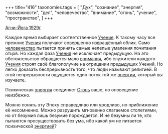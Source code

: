 +++
title="416"
taxonomies.tags = [
 "Дух",
 "сознание",
 "энергия",
 "возможности",
 "дел",
 "человечество",
 "внимание",
 "огонь",
 "учение",
 "пространство",
]
+++

[Агни-Йога 1929г](/agni/1929)

Каждое время выбирает соответственное [Учение](/tags/учение). К такому часу все прежние [Учения](/tags/учение) получают совершенно извращённый облик. Само [человечество](/tags/человечество) пытается принять самые нелепые умаления почитания отцов. Но каждая фаза [Учения](/tags/учение) не исключает предыдущую. На это обстоятельство обращается мало [внимания](/tags/внимание), ибо служители каждого [Учения](/tags/учение) строят своё благополучие на отрицании предыдущих Учений. Но легко доказать беспрерывность того, что люди называют религией. В этой непрерывности ощущается один поток той же [энергии](/tags/пространство), который вы изучаете.   

Психическая [энергия](/tags/энергия) соединяет [Огонь](/tags/дел) ваше, но оповещение неизбежно.   

Можно понять эту Эпоху справедливо или уродливо, но приближение её несомненно. Можно разрушить мгновенно слагаемое столетиями, но от безумия лишь безумие порождается. И не безумны ли те, кто пытаются просуществовать без ума, ибо какой ум не питается психической [энергией](/tags/сознание)?